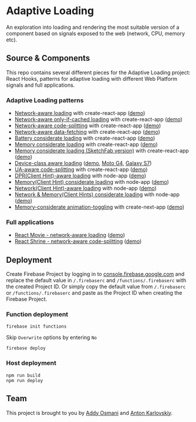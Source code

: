 # Adaptive Loading

An exploration into loading and rendering the most suitable version of a component based on signals exposed to the web (network, CPU, memory etc).

## Source & Components

This repo contains several different pieces for the Adaptive Loading project: React Hooks, patterns for adaptive loading with different Web Platform signals and full applications.

### Adaptive Loading patterns

* [Network-aware loading](https://github.com/GoogleChromeLabs/adaptive-loading/tree/master/cra-network-aware-loading) with create-react-app ([demo](https://adaptive-loading.web.app/cra-network-aware-loading/))
* [Network-aware only-if-cached loading](https://github.com/GoogleChromeLabs/adaptive-loading/tree/master/cra-network-aware-only-if-cached-loading) with create-react-app ([demo](https://adaptive-loading.web.app/cra-network-aware-only-if-cached-loading/))
* [Network-aware code-splitting](https://github.com/GoogleChromeLabs/adaptive-loading/tree/master/cra-network-aware-code-splitting) with create-react-app ([demo](https://adaptive-loading.web.app/cra-network-aware-code-splitting/))
* [Network-aware data-fetching](https://github.com/GoogleChromeLabs/adaptive-loading/tree/master/cra-network-aware-data-fetching) with create-react-app ([demo](https://adaptive-loading.web.app/cra-network-aware-data-fetching/))
* [Battery considerate loading](https://github.com/GoogleChromeLabs/adaptive-loading/tree/master/cra-battery-considerate-loading) with create-react-app ([demo](https://adaptive-loading.web.app/cra-battery-considerate-loading/))
* [Memory considerate loading](https://github.com/GoogleChromeLabs/adaptive-loading/tree/master/cra-memory-considerate-loading) with create-react-app ([demo](https://adaptive-loading.web.app/cra-memory-considerate-loading/))
* [Memory considerate loading (SketchFab version)](https://github.com/GoogleChromeLabs/adaptive-loading/tree/master/cra-memory-considerate-loading-sketchfab) with create-react-app ([demo](https://adaptive-loading.web.app/cra-memory-considerate-loading-sketchfab/))
* [Device-class aware loading](https://github.com/GoogleChromeLabs/adaptive-loading/tree/master/cra-device-class-aware-loading) ([demo](https://adaptive-loading.web.app/cra-device-class-aware-loading/), [Moto G4](https://www.webpagetest.org/result/190828_2S_431d84f1cc15aace86d5046b348284b6/), [Galaxy S7](https://www.webpagetest.org/result/190828_SB_5b8fbb3a07e31f68f51681d6d67b7069/))
* [UA-aware code-splitting](https://github.com/GoogleChromeLabs/adaptive-loading/tree/master/cra-ua-aware-code-splitting) with create-react-app ([demo](https://adaptive-loading.web.app/cra-ua-aware-code-splitting/))
* [DPR(Client Hint)-aware loading](https://github.com/GoogleChromeLabs/adaptive-loading/tree/master/node-dpr-aware-loading) with node-app ([demo](https://adaptive-loading.web.app/node-dpr-aware-loading/))
* [Memory(Client Hint) considerate loading](https://github.com/GoogleChromeLabs/adaptive-loading/tree/master/node-memory-considerate-loading) with node-app ([demo](https://adaptive-loading.web.app/node-memory-considerate-loading/))
* [Network(Client Hint)-aware loading](https://github.com/GoogleChromeLabs/adaptive-loading/tree/master/node-network-aware-loading) with node-app ([demo](https://adaptive-loading.web.app/node-network-aware-loading/))
* [Network & Memory(Client Hints) considerate loading](https://github.com/GoogleChromeLabs/adaptive-loading/tree/master/node-network-memory-considerate-loading) with node-app ([demo](https://adaptive-loading.web.app/node-network-memory-considerate-loading/))
* [Memory-considerate animation-toggling](https://github.com/GoogleChromeLabs/adaptive-loading/tree/master/cna-memory-considerate-animation) with create-next-app ([demo](https://cna-memory-animation.firebaseapp.com/))

### Full applications

* [React Movie - network-aware loading](https://github.com/GoogleChromeLabs/adaptive-loading/tree/master/react-movie-network-aware-loading) ([demo](https://adaptive-loading.web.app/react-movie-network-aware-loading/))
* [React Shrine - network-aware code-splitting](https://github.com/GoogleChromeLabs/adaptive-loading/tree/master/react-shrine-network-aware-code-splitting) ([demo](https://adaptive-loading.web.app/react-shrine-network-aware-code-splitting/))

## Deployment

Create Firebase Project by logging in to [console.firebase.google.com](https://console.firebase.google.com) and replace the default value in `/.firebaserc` and `/functions/.firebaserc` with the created Project ID.
Or simply copy the default value from `/.firebaserc` or `/functions/.firebaserc` and paste as the Project ID when creating the Firebase Project.

### Function deployment
```
firebase init functions
```
Skip `Overwrite` options by entering `No`
```
firebase deploy
```

### Host deployment
```
npm run build
npm run deploy
```

## Team

This project is brought to you by [Addy Osmani](https://github.com/addyosmani) and [Anton Karlovskiy](https://github.com/anton-karlovskiy).
